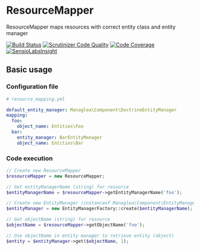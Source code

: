 # ResourceMapper

ResourceMapper maps resources with correct entity class and entity manager

[![Build Status](https://scrutinizer-ci.com/g/managlea/ResourceMapper/badges/build.png?b=master)](https://scrutinizer-ci.com/g/managlea/ResourceMapper/build-status/master) [![Scrutinizer Code Quality](https://scrutinizer-ci.com/g/managlea/ResourceMapper/badges/quality-score.png?b=master)](https://scrutinizer-ci.com/g/managlea/ResourceMapper/?branch=master) [![Code Coverage](https://scrutinizer-ci.com/g/managlea/ResourceMapper/badges/coverage.png?b=master)](https://scrutinizer-ci.com/g/managlea/ResourceMapper/?branch=master) [![SensioLabsInsight](https://insight.sensiolabs.com/projects/22340bb0-470c-4779-b4c2-39eccd7fe471/mini.png)](https://insight.sensiolabs.com/projects/22340bb0-470c-4779-b4c2-39eccd7fe471)

## Basic usage
### Configuration file
```yaml
# resource_mapping.yml

default_entity_manager: Managlea\Component\DoctrineEntityManager
mapping:
  foo:
    object_name: Entities\Foo
  bar:
    entity_manager: BarEntityManager
    object_name: Entities\Bar
```
### Code execution
```php
// Create new ResourceMapper
$resourceMapper = new ResourceMapper;

// Get entityManagerName (string) for resource
$entityManagerName = $resourceMapper->getEntityManagerName('foo');

// Create new EntityManager (instanceof Managlea\Component\EntityManagerInterface) by name
$entityManager = new EntityManagerFactory::create($entityManagerName);

// Get objectName (string) for resource
$objectName = $resourceMapper->getObjectName('foo');

// Use objectName in entity manager to retrieve entity (object)
$entity = $entityManager->get($objectName, 1);
```
